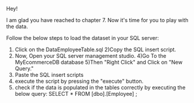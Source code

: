 Hey!

I am glad you have reached to chapter 7. Now it's time for you to play with the data.

Follow the below steps to load the dataset in your SQL server:

1) Click on the DataEmployeeTable.sql 
2)Copy the SQL insert script.
3) Now, Open your SQL server management studio.
4)Go To the MyEcommerceDB database
5)Then "Right Click" and Click on "New Query."
6) Paste the SQL insert scripts
7) execute the script by pressing the "execute" button.
8) check if the data is populated in the tables correctly by executing the below query:
		SELECT * FROM  [dbo].[Employee] ;



